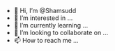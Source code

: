 - 👋 Hi, I’m @Shamsudd
- 👀 I’m interested in ...
- 🌱 I’m currently learning ...
- 💞️ I’m looking to collaborate on ...
- 📫 How to reach me ...

<!---
Shamsudd/Shamsudd is a ✨ special ✨ repository because its `README.md` (this file) appears on your GitHub profile.
You can click the Preview link to take a look at your changes.
--->
